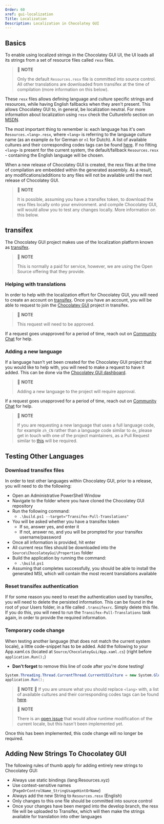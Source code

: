 ```yaml
---
Order: 60
xref: gui-localization
Title: Localization
Description: Localization in Chocolatey GUI
---
```


## Basics

To enable using localized strings in the Chocolatey GUI UI, the UI loads all its strings from a set of resource files called `resx` files.

> :memo: **NOTE**
>
> Only the default `Resources.resx` file is committed into source control.  All other translations are downloaded from transifex at the time of compilation (more information on this below).

These `resx` files allows defining language and culture specific strings and resources, while having English fallbacks when they aren't present.
This allows Chocolatey GUI to, in general, be localization neutral.
For more information about localization using `resx` check the CultureInfo section on [MSDN](https://msdn.microsoft.com/en-us/library/system.globalization.cultureinfo(v=vs.110).aspx).

The most important thing to remember is: each language has it's own `Resources.<lang>.resx`, where `<lang>` is referring to the language culture name (as an example `de` for German or `nl` for Dutch).
A list of available cultures and their corresponding codes tags can be found [here](https://msdn.microsoft.com/en-us/library/cc233982.aspx).
If no fitting `<lang>` is present for the current system, the default/fallback `Resources.resx` - containing the English language will be chosen.

When a new release of Chocolatey GUI is created, the resx files at the time of compilation are embedded within the generated assembly.
As a result, any modifications/additions to any files will not be available until the next release of Chocolatey GUI.

> :memo: **NOTE**
>
> It is possible, assuming you have a transifex token, to download the resx files locally onto your environment. and compile Chocolatey GUI, will would allow you to test any changes locally.  More information on this below.

## transifex

The Chocolatey GUI project makes use of the localization platform known as [transifex](https://www.transifex.com/).

> :memo: **NOTE**
>
> This is normally a paid for service, however, we are using the Open Source offering that they provide.

### Helping with translations

In order to help with the localization effort for Chocolatey GUI, you will need to create an account on [transifex](https://www.transifex.com/).
Once you have an account, you will be able to request to join the [Chocolatey GUI](https://www.transifex.com/chocolatey/chocolatey-gui/dashboard/) project in transifex.

> :memo: **NOTE**
>
> This request will need to be approved.

If a request goes unapproved for a period of time, reach out on [Community Chat](https://ch0.co/community) for help.

### Adding a new language

If a language hasn't yet been created for the Chocolatey GUI project that you would like to help with, you will need to make a request to have it added.
This can be done via the [Chocolatey GUI dashboard](https://www.transifex.com/chocolatey/chocolatey-gui/dashboard/).

> :memo: **NOTE**
>
> Adding a new language to the project will require approval.

If a request goes unapproved for a period of time, reach out on [Community Chat](https://ch0.co/community) for help.

> :memo: **NOTE**
>
> If you are requesting a new language that uses a full language code, for example `zh_CN` rather than a language code similar to `de`, please get in touch with one of the project maintainers, as a Pull Request similar to [this](https://github.com/chocolatey/ChocolateyGUI/pull/634) will be required.

## Testing Other Languages

### Download transifex files

In order to test other languages within Chocolatey GUI, prior to a release, you will need to do the following:

* Open an Administrative PowerShell Window
* Navigate to the folder where you have cloned the Chocolatey GUI repository
* Run the following command:
  * `.\build.ps1 --target="Transifex-Pull-Translations"`
* You will be asked whether you have a transifex token
  * If so, answer yes, and enter it
  * If not, answer no, and you will be prompted for your transifex username/password
* Once all information is provided, hit enter
* All current resx files should be downloaded into the `Source\ChocolateyGui\Properties` folder
* Build the application by running the command:
  * `.\build.ps1`
* Assuming that completes successfully, you should be able to install the generated MSI, which will contain the most recent translations available

### Reset transifex authentication

If for some reason you need to reset the authentication used by transifex, you will need to delete the persisted information.
This can be found in the root of your Users folder, in a file called `.transifexrc`.
Simply delete this file.
If you do this, you will need to run the `Transifex-Pull-Translations` task again, in order to provide the required information.

### Temporary code change

When testing another language (that does not match the current system locale), a little code-snippet has to be added.
Add the following to your App.xaml.cs (located at `Source/ChocolateyGui/App.xaml.cs`) (right before `application.Run();`)

* **Don't forget** to remove this line of code after you're done testing!

```cs
System.Threading.Thread.CurrentThread.CurrentUICulture = new System.Globalization.CultureInfo("<lang>");
application.Run();
```

> :memo: **NOTE**
> :memo:
> If you are unsure what you should replace `<lang>` with, a list of available cultures and their corresponding codes tags can be found [here](https://msdn.microsoft.com/en-us/library/cc233982.aspx).

> :memo: **NOTE**
>
> There is an [open issue](https://github.com/chocolatey/ChocolateyGUI/issues/533) that would allow runtime modification of the current locale, but this hasn't been implemented yet.

Once this has been implemented, this code change will no longer be required.

## Adding New Strings To Chocolatey GUI

The following rules of thumb apply for adding entirely new strings to Chocolatey GUI:

* Always use static bindings (lang:Resources.xyz)
* Use context-sensitive names (`PageOrControlName_StringUsageHintOrName`)
* Always add the new String to `Resources.resx` (English)
* Only changes to this one file should be committed into source control
* Once your changes have been merged into the develop branch, the resx file will be uploaded to Transifex, which will then make the strings available for translation into other languages
